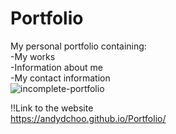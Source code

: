 # Portfolio
My personal portfolio containing:
\
-My works
\
-Information about me
\
-My contact information
\
![incomplete-portfolio](https://user-images.githubusercontent.com/84701751/122327609-23a49080-cefc-11eb-98ee-bba274dd02b5.jpg)

!!Link to the website
\
https://andydchoo.github.io/Portfolio/
